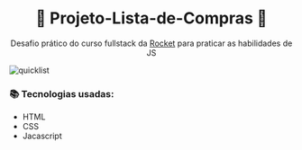 <h1 align="center"> 
 🏪 Projeto-Lista-de-Compras 🛒
</h1>

 <p align="center">Desafio prático do curso fullstack da <a href="https://www.google.com/aclk?sa=l&ai=DChcSEwiIr7Wk3K-IAxWkQUgAHcs5ARsYABAAGgJjZQ&ae=2&co=1&gclid=Cj0KCQjw0Oq2BhCCARIsAA5hubX5hMTqPuqCQLPvkQ2JQxPZ-PK2eF426_uhnte3JNe1Uf5x3Q82a20aAtq0EALw_wcB&sig=AOD64_0OUmp1J0QBbRgNsrPxyevmkkLG7Q&q&adurl&ved=2ahUKEwjilbGk3K-IAxUar5UCHRZfNKcQ0Qx6BAgIEAE" target="_blank">Rocket</a> para praticar as habilidades de JS</p>


![quicklist](https://github.com/user-attachments/assets/4833d090-4d45-4cad-9ff9-8b5558ab65c9)


### 📚 Tecnologias usadas:
- HTML
- CSS
- Jacascript


  
